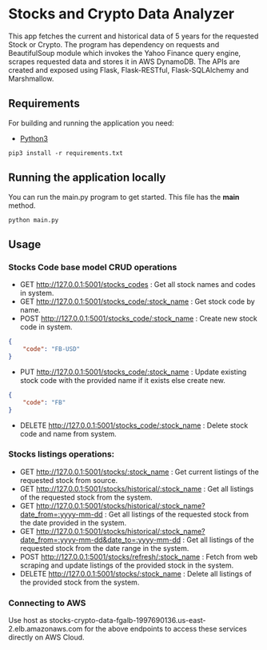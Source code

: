 <meta name="google-site-verification" content="h8-Bfstpt11Qx1tYnzjOlUrz7z4u1CjM6qJOGmAc9u0" />

# Stocks and Crypto Data Analyzer

This app fetches the current and historical data of 5 years for the requested Stock or Crypto. 
The program has dependency on requests and BeautifulSoup module which invokes the Yahoo 
Finance query engine, scrapes requested data and stores it in AWS DynamoDB. The APIs are created 
and exposed using Flask, Flask-RESTful, Flask-SQLAlchemy and Marshmallow.

## Requirements

For building and running the application you need:

- [Python3](https://www.python.org/downloads/)

```shell
pip3 install -r requirements.txt
```

## Running the application locally

You can run the main.py program to get started. This file has the __main__ method.

```shell
python main.py
```

## Usage

### Stocks Code base model CRUD operations

- GET http://127.0.0.1:5001/stocks_codes : Get all stock names and codes in system.
- GET http://127.0.0.1:5001/stocks_code/:stock_name : Get stock code by name.
- POST http://127.0.0.1:5001/stocks_code/:stock_name : Create new stock code in system.

```json
{
    "code": "FB-USD"
}
```

- PUT http://127.0.0.1:5001/stocks_code/:stock_name : Update existing stock code with the provided 
  name if it exists else create new.

```json
{
    "code": "FB"
}
```

- DELETE http://127.0.0.1:5001/stocks_code/:stock_name : Delete stock code and name from system.

### Stocks listings operations:

- GET http://127.0.0.1:5001/stocks/:stock_name : Get current listings of the requested stock 
  from source.
- GET http://127.0.0.1:5001/stocks/historical/:stock_name : Get all listings of the requested 
  stock from the system.
- GET http://127.0.0.1:5001/stocks/historical/:stock_name?date_from=:yyyy-mm-dd : Get all 
  listings of the requested stock from the date provided in the system.
- GET http://127.0.0.1:5001/stocks/historical/:stock_name?date_from=:yyyy-mm-dd&date_to=:yyyy-mm-dd : Get all listings of the requested stock from the 
  date range in the system.
- POST http://127.0.0.1:5001/stocks/refresh/:stock_name : Fetch from web scraping and update 
  listings of the provided stock in the system.
- DELETE http://127.0.0.1:5001/stocks/:stock_name : Delete all listings of the provided stock 
  from the system.

### Connecting to AWS

Use host as stocks-crypto-data-fgalb-1997690136.us-east-2.elb.amazonaws.com for the above 
endpoints to access these services directly on AWS Cloud.
